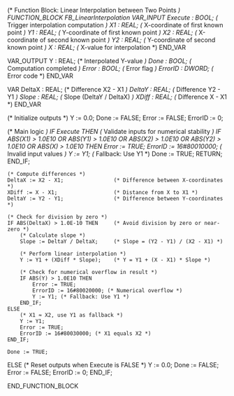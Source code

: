 (* Function Block: Linear Interpolation between Two Points *)
FUNCTION_BLOCK FB_LinearInterpolation
VAR_INPUT
    Execute : BOOL;                   (* Trigger interpolation computation *)
    X1 : REAL;                        (* X-coordinate of first known point *)
    Y1 : REAL;                        (* Y-coordinate of first known point *)
    X2 : REAL;                        (* X-coordinate of second known point *)
    Y2 : REAL;                        (* Y-coordinate of second known point *)
    X : REAL;                         (* X-value for interpolation *)
END_VAR

VAR_OUTPUT
    Y : REAL;                         (* Interpolated Y-value *)
    Done : BOOL;                      (* Computation completed *)
    Error : BOOL;                     (* Error flag *)
    ErrorID : DWORD;                  (* Error code *)
END_VAR

VAR
    DeltaX : REAL;                    (* Difference X2 - X1 *)
    DeltaY : REAL;                    (* Difference Y2 - Y1 *)
    Slope : REAL;                     (* Slope (DeltaY / DeltaX) *)
    XDiff : REAL;                     (* Difference X - X1 *)
END_VAR

(* Initialize outputs *)
Y := 0.0;
Done := FALSE;
Error := FALSE;
ErrorID := 0;

(* Main logic *)
IF Execute THEN
    (* Validate inputs for numerical stability *)
    IF ABS(X1) > 1.0E10 OR ABS(Y1) > 1.0E10 OR 
       ABS(X2) > 1.0E10 OR ABS(Y2) > 1.0E10 OR 
       ABS(X) > 1.0E10 THEN
        Error := TRUE;
        ErrorID := 16#80010000; (* Invalid input values *)
        Y := Y1; (* Fallback: Use Y1 *)
        Done := TRUE;
        RETURN;
    END_IF;

    (* Compute differences *)
    DeltaX := X2 - X1;                (* Difference between X-coordinates *)
    XDiff := X - X1;                  (* Distance from X to X1 *)
    DeltaY := Y2 - Y1;                (* Difference between Y-coordinates *)

    (* Check for division by zero *)
    IF ABS(DeltaX) > 1.0E-10 THEN     (* Avoid division by zero or near-zero *)
        (* Calculate slope *)
        Slope := DeltaY / DeltaX;     (* Slope = (Y2 - Y1) / (X2 - X1) *)

        (* Perform linear interpolation *)
        Y := Y1 + (XDiff * Slope);    (* Y = Y1 + (X - X1) * Slope *)

        (* Check for numerical overflow in result *)
        IF ABS(Y) > 1.0E10 THEN
            Error := TRUE;
            ErrorID := 16#80020000; (* Numerical overflow *)
            Y := Y1; (* Fallback: Use Y1 *)
        END_IF;
    ELSE
        (* X1 ≈ X2, use Y1 as fallback *)
        Y := Y1;
        Error := TRUE;
        ErrorID := 16#80030000; (* X1 equals X2 *)
    END_IF;

    Done := TRUE;
ELSE
    (* Reset outputs when Execute is FALSE *)
    Y := 0.0;
    Done := FALSE;
    Error := FALSE;
    ErrorID := 0;
END_IF;

END_FUNCTION_BLOCK
